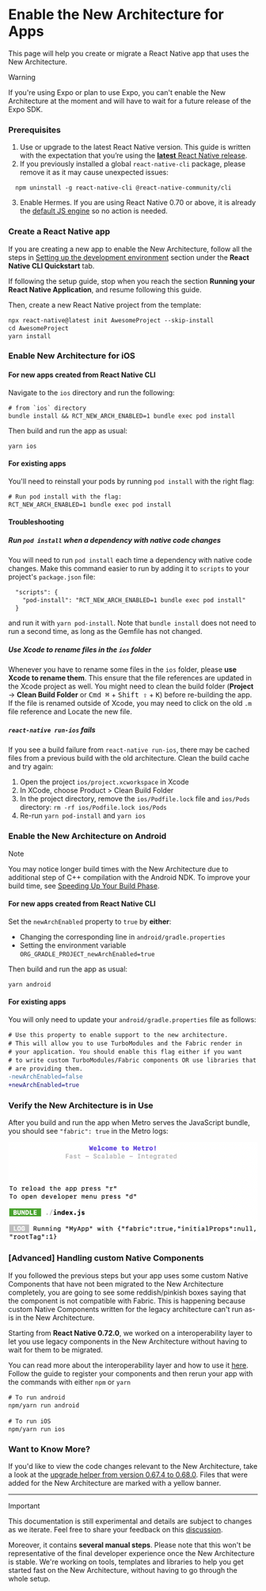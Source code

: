 # Enable the New Architecture for Apps

This page will help you create or migrate a React Native app that uses the New Architecture.

> [!WARNING]
> If you're using Expo or plan to use Expo, you can't enable the New Architecture at the moment and will have to wait for a future release of the Expo SDK.

### Prerequisites

1. Use or upgrade to the latest React Native version. This guide is written with the expectation that you’re using the [**latest** React Native release](https://github.com/facebook/react-native/releases/latest).
2. If you previously installed a global `react-native-cli` package, please remove it as it may cause unexpected issues:

```shell
  npm uninstall -g react-native-cli @react-native-community/cli
```

3. Enable Hermes. If you are using React Native 0.70 or above, it is already the [default JS engine](https://reactnative.dev/blog/2022/07/08/hermes-as-the-default) so no action is needed.

### Create a React Native app

If you are creating a new app to enable the New Architecture, follow all the steps in [Setting up the development environment](https://reactnative.dev/docs/environment-setup) section under the **React Native CLI Quickstart** tab.

If following the setup guide, stop when you reach the section **Running your React Native Application**, and resume following this guide.

Then, create a new React Native project from the template:

```shell
npx react-native@latest init AwesomeProject --skip-install
cd AwesomeProject
yarn install
```

### Enable New Architecture for iOS

#### For new apps created from React Native CLI

Navigate to the `ios` directory and run the following:

```shell
# from `ios` directory
bundle install && RCT_NEW_ARCH_ENABLED=1 bundle exec pod install
```

Then build and run the app as usual:

```shell
yarn ios
```

#### For existing apps

You'll need to reinstall your pods by running `pod install` with the right flag:

```shell
# Run pod install with the flag:
RCT_NEW_ARCH_ENABLED=1 bundle exec pod install
```

#### Troubleshooting

##### Run `pod install` when a dependency with native code changes

You will need to run `pod install` each time a dependency with native code changes. Make this command easier to run by adding it to `scripts` to your project's `package.json` file:

```
  "scripts": {
    "pod-install": "RCT_NEW_ARCH_ENABLED=1 bundle exec pod install"
  }
```

and run it with `yarn pod-install`. Note that `bundle install` does not need to run a second time, as long as the Gemfile has not changed.

##### Use Xcode to rename files in the `ios` folder

Whenever you have to rename some files in the `ios` folder, please **use Xcode to rename them**. This ensure that the file references are updated in the Xcode project as well. You might need to clean the build folder (**Project** → **Clean Build Folder** or <kbd>Cmd ⌘</kbd> + <kbd>Shift ⇪</kbd> + <kbd>K</kbd>) before re-building the app. If the file is renamed outside of Xcode, you may need to click on the old `.m` file reference and Locate the new file.

##### `react-native run-ios` fails

If you see a build failure from `react-native run-ios`, there may be cached files from a previous build with the old architecture. Clean the build cache and try again:

1. Open the project `ios/project.xcworkspace` in Xcode
2. In XCode, choose Product > Clean Build Folder
3. In the project directory, remove the `ios/Podfile.lock` file and `ios/Pods` directory: `rm -rf ios/Podfile.lock ios/Pods`
4. Re-run `yarn pod-install` and `yarn ios`

### Enable the New Architecture on Android

> [!NOTE]
> You may notice longer build times with the New Architecture due to additional step of C++ compilation with the Android NDK. To improve your build time, see [Speeding Up Your Build Phase](https://reactnative.dev/docs/build-speed).

#### For new apps created from React Native CLI

Set the `newArchEnabled` property to `true` by **either**:

- Changing the corresponding line in `android/gradle.properties`
- Setting the environment variable `ORG_GRADLE_PROJECT_newArchEnabled=true`

Then build and run the app as usual:

```shell
yarn android
```

#### For existing apps

You will only need to update your `android/gradle.properties` file as follows:

```diff
# Use this property to enable support to the new architecture.
# This will allow you to use TurboModules and the Fabric render in
# your application. You should enable this flag either if you want
# to write custom TurboModules/Fabric components OR use libraries that
# are providing them.
-newArchEnabled=false
+newArchEnabled=true
```

### Verify the New Architecture is in Use

After you build and run the app when Metro serves the JavaScript bundle, you should see `"fabric": true` in the Metro logs:

<img src="/docs/assets/metro-new-arch.png" alt="Metro shows fabric: true" width="600" />

### [Advanced] Handling custom Native Components

If you followed the previous steps but your app uses some custom Native Components that have not been migrated to the New Architecture completely, you are going to see some reddish/pinkish boxes saying that the component is not compatible with Fabric. This is happening because custom Native Components written for the legacy architecture can't run as-is in the New Architecture.

Starting from **React Native 0.72.0**, we worked on a interoperability layer to let you use legacy components in the New Architecture without having to wait for them to be migrated.

You can read more about the interoperability layer and how to use it [here](https://github.com/reactwg/react-native-new-architecture/discussions/135). Follow the guide to register your components and then rerun your app with the commands with either `npm` or `yarn`

```shell
# To run android
npm/yarn run android

# To run iOS
npm/yarn run ios
```

### Want to Know More?

If you'd like to view the code changes relevant to the New Architecture, take a look at the [upgrade helper from version 0.67.4 to 0.68.0](https://react-native-community.github.io/upgrade-helper/?from=0.67.4&to=0.68.0). Files that were added for the New Architecture are marked with a yellow banner.

---

> [!IMPORTANT]
> This documentation is still experimental and details are subject to changes as we iterate.
> Feel free to share your feedback on this [discussion](https://github.com/reactwg/react-native-new-architecture/discussions/8).
>
> Moreover, it contains **several manual steps**. Please note that this won't be representative of the final developer experience once the New Architecture is stable. We're working on tools, templates and libraries to help you get started fast on the New Architecture, without having to go through the whole setup.
